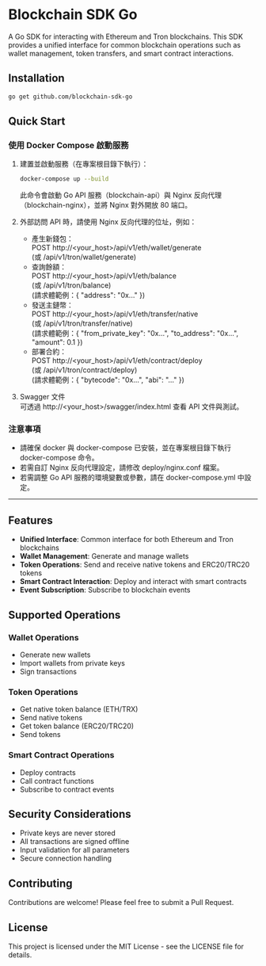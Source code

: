 # Blockchain SDK Go

A Go SDK for interacting with Ethereum and Tron blockchains. This SDK provides a unified interface for common blockchain operations such as wallet management, token transfers, and smart contract interactions.

## Installation

```bash
go get github.com/blockchain-sdk-go
```

## Quick Start

### 使用 Docker Compose 啟動服務

1. 建置並啟動服務（在專案根目錄下執行）：
   ```bash
   docker-compose up --build
   ```
   此命令會啟動 Go API 服務（blockchain-api）與 Nginx 反向代理（blockchain-nginx），並將 Nginx 對外開放 80 端口。

2. 外部訪問 API 時，請使用 Nginx 反向代理的位址，例如：
   - 產生新錢包：  
     POST http://<your_host>/api/v1/eth/wallet/generate  
     (或 /api/v1/tron/wallet/generate)
   - 查詢餘額：  
     POST http://<your_host>/api/v1/eth/balance  
     (或 /api/v1/tron/balance)  
     (請求體範例：{ "address": "0x..." })
   - 發送主鏈幣：  
     POST http://<your_host>/api/v1/eth/transfer/native  
     (或 /api/v1/tron/transfer/native)  
     (請求體範例：{ "from_private_key": "0x...", "to_address": "0x...", "amount": 0.1 })
   - 部署合約：  
     POST http://<your_host>/api/v1/eth/contract/deploy  
     (或 /api/v1/tron/contract/deploy)  
     (請求體範例：{ "bytecode": "0x...", "abi": "..." })

3. Swagger 文件  
   可透過 http://<your_host>/swagger/index.html 查看 API 文件與測試。

### 注意事項

- 請確保 docker 與 docker-compose 已安裝，並在專案根目錄下執行 docker-compose 命令。
- 若需自訂 Nginx 反向代理設定，請修改 deploy/nginx.conf 檔案。
- 若需調整 Go API 服務的環境變數或參數，請在 docker-compose.yml 中設定。

---

## Features

- **Unified Interface**: Common interface for both Ethereum and Tron blockchains
- **Wallet Management**: Generate and manage wallets
- **Token Operations**: Send and receive native tokens and ERC20/TRC20 tokens
- **Smart Contract Interaction**: Deploy and interact with smart contracts
- **Event Subscription**: Subscribe to blockchain events

## Supported Operations

### Wallet Operations
- Generate new wallets
- Import wallets from private keys
- Sign transactions

### Token Operations
- Get native token balance (ETH/TRX)
- Send native tokens
- Get token balance (ERC20/TRC20)
- Send tokens

### Smart Contract Operations
- Deploy contracts
- Call contract functions
- Subscribe to contract events

## Security Considerations

- Private keys are never stored
- All transactions are signed offline
- Input validation for all parameters
- Secure connection handling

## Contributing

Contributions are welcome! Please feel free to submit a Pull Request.

## License

This project is licensed under the MIT License - see the LICENSE file for details. 